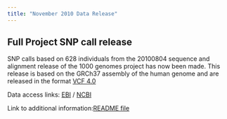 ```yaml
---
title: "November 2010 Data Release"
---
```

                    
## Full Project SNP call release

SNP calls based on 628 individuals from the 20100804 sequence and alignment release of the 1000 genomes project has now been made. This release is based on the GRCh37 assembly of the human genome and are released in the format [VCF 4.0](http://www.1000genomes.org/wiki/Analysis/Variant%20Call%20Format/vcf-variant-call-format-version-40)

Data access links: [EBI](ftp://ftp.1000genomes.ebi.ac.uk/vol1/ftp/release/20100804/) / [NCBI](ftp://ftp-trace.ncbi.nih.gov/1000genomes/ftp/release/20100804/)

Link to additional information:[README file](ftp://ftp.1000genomes.ebi.ac.uk/vol1/ftp/release/20100804/README.20100804_merged_snp_set)
